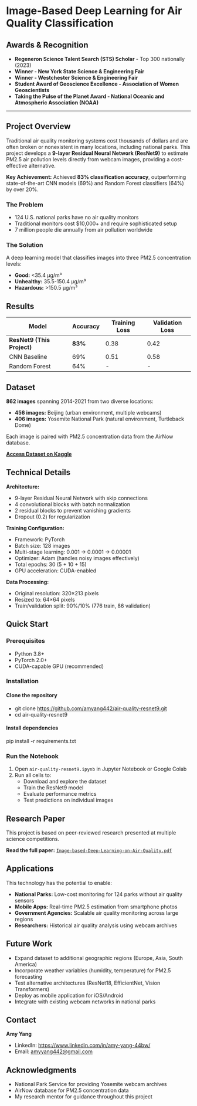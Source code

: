 # Image-Based Deep Learning for Air Quality Classification

## Awards & Recognition

- **Regeneron Science Talent Search (STS) Scholar** - Top 300 nationally (2023)
- **Winner - New York State Science & Engineering Fair**
- **Winner - Westchester Science & Engineering Fair**
- **Student Award of Geoscience Excellence - Association of Women Geoscientists**
- **Taking the Pulse of the Planet Award - National Oceanic and Atmospheric Association (NOAA)**

---

## Project Overview

Traditional air quality monitoring systems cost thousands of dollars and are often broken or nonexistent in many locations, including national parks. This project develops a **9-layer Residual Neural Network (ResNet9)** to estimate PM2.5 air pollution levels directly from webcam images, providing a cost-effective alternative.

**Key Achievement:** Achieved **83% classification accuracy**, outperforming state-of-the-art CNN models (69%) and Random Forest classifiers (64%) by over 20%.

### The Problem
- 124 U.S. national parks have no air quality monitors
- Traditional monitors cost $10,000+ and require sophisticated setup
- 7 million people die annually from air pollution worldwide

### The Solution
A deep learning model that classifies images into three PM2.5 concentration levels:
- **Good:** <35.4 µg/m³
- **Unhealthy:** 35.5-150.4 µg/m³  
- **Hazardous:** >150.5 µg/m³

## Results

| Model | Accuracy | Training Loss | Validation Loss |
|-------|----------|---------------|-----------------|
| **ResNet9 (This Project)** | **83%** | 0.38 | 0.42 |
| CNN Baseline | 69% | 0.51 | 0.58 |
| Random Forest | 64% | - | - |

## Dataset

**862 images** spanning 2014-2021 from two diverse locations:
- **456 images:** Beijing (urban environment, multiple webcams)
- **406 images:** Yosemite National Park (natural environment, Turtleback Dome)

Each image is paired with PM2.5 concentration data from the AirNow database.

**[Access Dataset on Kaggle](https://www.kaggle.com/datasets/amyyang442/airqualityyosemitebeijing)**

## Technical Details

**Architecture:**
- 9-layer Residual Neural Network with skip connections
- 4 convolutional blocks with batch normalization
- 2 residual blocks to prevent vanishing gradients
- Dropout (0.2) for regularization

**Training Configuration:**
- Framework: PyTorch
- Batch size: 128 images
- Multi-stage learning: 0.001 → 0.0001 → 0.00001
- Optimizer: Adam (handles noisy images effectively)
- Total epochs: 30 (5 + 10 + 15)
- GPU acceleration: CUDA-enabled

**Data Processing:**
- Original resolution: 320×213 pixels
- Resized to: 64×64 pixels
- Train/validation split: 90%/10% (776 train, 86 validation)

## Quick Start

### Prerequisites
- Python 3.8+
- PyTorch 2.0+
- CUDA-capable GPU (recommended)

### Installation
#### Clone the repository
- git clone https://github.com/amyang442/air-quality-resnet9.git
- cd air-quality-resnet9

#### Install dependencies
pip install -r requirements.txt

### Run the Notebook
1. Open `air-quality-resnet9.ipynb` in Jupyter Notebook or Google Colab
2. Run all cells to:
   - Download and explore the dataset
   - Train the ResNet9 model
   - Evaluate performance metrics
   - Test predictions on individual images

## Research Paper

This project is based on peer-reviewed research presented at multiple science competitions.

**Read the full paper:** [`Image-based-Deep-Learning-on-Air-Quality.pdf`](Image-based-Deep-Learning-on-Air-Quality.pdf)

## Applications

This technology has the potential to enable:
- **National Parks:** Low-cost monitoring for 124 parks without air quality sensors
- **Mobile Apps:** Real-time PM2.5 estimation from smartphone photos
- **Government Agencies:** Scalable air quality monitoring across large regions
- **Researchers:** Historical air quality analysis using webcam archives

## Future Work

- Expand dataset to additional geographic regions (Europe, Asia, South America)
- Incorporate weather variables (humidity, temperature) for PM2.5 forecasting
- Test alternative architectures (ResNet18, EfficientNet, Vision Transformers)
- Deploy as mobile application for iOS/Android
- Integrate with existing webcam networks in national parks

## Contact

**Amy Yang**
- LinkedIn: https://www.linkedin.com/in/amy-yang-44bw/ 
- Email: amyyang442@gmail.com

## Acknowledgments

- National Park Service for providing Yosemite webcam archives
- AirNow database for PM2.5 concentration data
- My research mentor for guidance throughout this project
